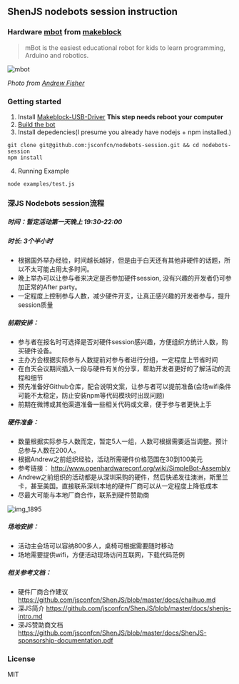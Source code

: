## ShenJS nodebots session instruction

### Hardware [mbot](http://mblock.cc/) from [makeblock](http://www.makeblock.cc/)

> mBot is the easiest educational robot for kids to learn programming, Arduino and robotics.

![mbot](https://cloud.githubusercontent.com/assets/1183541/7513052/80e6dfc0-f4f4-11e4-94b8-76d3ee166cd2.jpg)

*Photo from [Andrew Fisher](https://twitter.com/ajfisher)*

### Getting started

1. Install [Makeblock-USB-Driver](https://github.com/Makeblock-official/Makeblock-USB-Driver) **This step needs reboot your computer**
2. [Build the bot](http://www.instructables.com/id/How-to-make-a-mBot-with-Makeblock/)
3. Install depedencies(I presume you already have nodejs + npm installed.)
```
git clone git@github.com:jsconfcn/nodebots-session.git && cd nodebots-session
npm install
```
4. Running Example
```
node examples/test.js
```

### 深JS Nodebots session流程

##### 时间：暂定活动第一天晚上 19:30-22:00

##### 时长:  3个半小时

* 根据国外举办经验，时间越长越好，但是由于白天还有其他非硬件的话题，所以不太可能占用太多时间。
* 晚上举办可以让参与者来决定是否参加硬件session, 没有兴趣的开发者仍可参加正常的After party。
* 一定程度上控制参与人数，减少硬件开支，让真正感兴趣的开发者参与，提升session质量

##### 前期安排：
* 参与者在报名时可选择是否对硬件session感兴趣，方便组织方统计人数，购买硬件设备。
* 主办方会根据实际参与人数提前对参与者进行分组，一定程度上节省时间
* 在白天会议期间插入一段与硬件有关的分享，帮助开发者更好的了解活动的流程和细节
* 预先准备好Github仓库，配合说明文案，让参与者可以提前准备(会场wifi条件可能不太稳定，防止安装npm等代码模块时出现问题)
* 前期在微博或其他渠道准备一些相关代码或文章，便于参与者更快上手

##### 硬件准备：
* 数量根据实际参与人数而定，暂定5人一组，人数可根据需要适当调整。预计总参与人数在200人。
* 根据Andrew之前组织经验，活动所需硬件价格范围在30到100美元
* 参考链接： http://www.openhardwareconf.org/wiki/SimpleBot-Assembly
* Andrew之前组织的活动都是从深圳采购的硬件，然后快递发往澳洲，斯里兰卡，甚至美国。直接联系深圳本地的硬件厂商可以从一定程度上降低成本
* 尽最大可能与本地厂商合作，联系到硬件赞助商

![img_1895](https://cloud.githubusercontent.com/assets/1183541/7173580/93352160-e42c-11e4-9644-9b48c82fb4b5.jpg)


##### 场地安排：
* 活动主会场可以容纳800多人，桌椅可根据需要随时移动
* 场地需要提供wifi，方便活动现场访问互联网，下载代码范例

##### 相关参考文档：

* 硬件厂商合作建议 https://github.com/jsconfcn/ShenJS/blob/master/docs/chaihuo.md
* 深JS简介 https://github.com/jsconfcn/ShenJS/blob/master/docs/shenjs-intro.md
* 深JS赞助商文档 https://github.com/jsconfcn/ShenJS/blob/master/docs/ShenJS-sponsorship-documentation.pdf

### License
MIT
